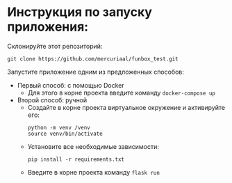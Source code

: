 # Инструкция по запуску приложения:
Склонируйте этот репозиторий:
```
git clone https://github.com/mercuriaal/funbox_test.git
```
Запустите приложение одним из предложенных способов:
* Первый способ: с помощью Docker
  * Для этого в корне проекта введите команду `docker-compose up`
* Второй способ: ручной 
  * Создайте в корне проекта виртуальное окружение и активируйте его:
    ```
    python -m venv /venv
    source venv/bin/activate
    ```
  * Установите все необходимые зависимости:
    ```
    pip install -r requirements.txt
    ```
  * Введите в корне проекта команду `flask run`
